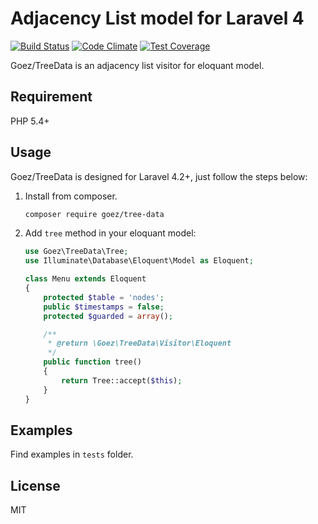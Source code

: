 # Adjacency List model for Laravel 4

[![Build Status](https://travis-ci.org/jaceju/goez-tree-data.svg)](https://travis-ci.org/jaceju/goez-tree-data) [![Code Climate](https://codeclimate.com/github/jaceju/goez-tree-data/badges/gpa.svg)](https://codeclimate.com/github/jaceju/goez-tree-data) [![Test Coverage](https://codeclimate.com/github/jaceju/goez-tree-data/badges/coverage.svg)](https://codeclimate.com/github/jaceju/goez-tree-data)

Goez/TreeData is an adjacency list visitor for eloquant model.

## Requirement

PHP 5.4+

## Usage

Goez/TreeData is designed for Laravel 4.2+, just follow the steps below:

1. Install from composer.

    ```bash
    composer require goez/tree-data
    ```

2. Add `tree` method in your eloquant model:

    ```php
    use Goez\TreeData\Tree;
    use Illuminate\Database\Eloquent\Model as Eloquent;

    class Menu extends Eloquent
    {
        protected $table = 'nodes';
        public $timestamps = false;
        protected $guarded = array();

        /**
         * @return \Goez\TreeData\Visitor\Eloquent
         */
        public function tree()
        {
            return Tree::accept($this);
        }
    }
    ```

## Examples

Find examples in `tests` folder.

## License

MIT
